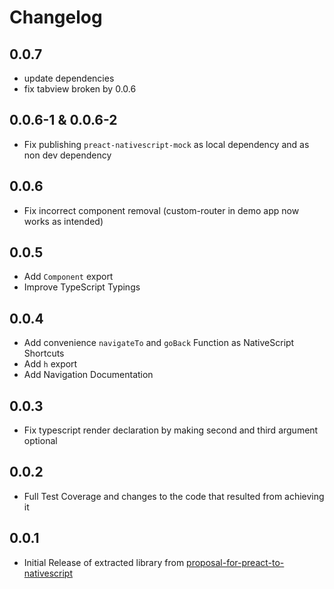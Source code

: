 # Changelog

## 0.0.7
- update dependencies
- fix tabview broken by 0.0.6

## 0.0.6-1 & 0.0.6-2
- Fix publishing `preact-nativescript-mock` as local dependency and as non dev dependency

## 0.0.6
- Fix incorrect component removal (custom-router in demo app now works as intended)

## 0.0.5
- Add `Component` export
- Improve TypeScript Typings

## 0.0.4
- Add convenience `navigateTo` and `goBack` Function as NativeScript Shortcuts
- Add `h` export
- Add Navigation Documentation

## 0.0.3
- Fix typescript render declaration by making second and third argument optional

## 0.0.2
- Full Test Coverage and changes to the code that resulted from achieving it

## 0.0.1
- Initial Release of extracted library from [proposal-for-preact-to-nativescript](https://github.com/Hizoul/proposal-for-preact-to-nativescript)